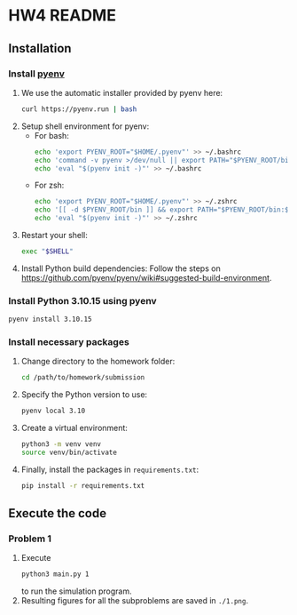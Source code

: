# HW4 README
## Installation
### Install [pyenv](https://github.com/pyenv/pyenv)
1. We use the automatic installer provided by pyenv here:
    ```bash
    curl https://pyenv.run | bash
    ```
2. Setup shell environment for pyenv:
    + For bash:
        ```bash
        echo 'export PYENV_ROOT="$HOME/.pyenv"' >> ~/.bashrc
        echo 'command -v pyenv >/dev/null || export PATH="$PYENV_ROOT/bin:$PATH"' >> ~/.bashrc
        echo 'eval "$(pyenv init -)"' >> ~/.bashrc
        ```
    + For zsh:
        ```bash
        echo 'export PYENV_ROOT="$HOME/.pyenv"' >> ~/.zshrc
        echo '[[ -d $PYENV_ROOT/bin ]] && export PATH="$PYENV_ROOT/bin:$PATH"' >> ~/.zshrc
        echo 'eval "$(pyenv init -)"' >> ~/.zshrc
        ```
3. Restart your shell:
    ```bash
    exec "$SHELL"
    ```
4. Install Python build dependencies:
    Follow the steps on https://github.com/pyenv/pyenv/wiki#suggested-build-environment.

### Install Python 3.10.15 using pyenv
```bash
pyenv install 3.10.15
```

### Install necessary packages
1. Change directory to the homework folder:
    ```bash
    cd /path/to/homework/submission
    ```
2. Specify the Python version to use:
    ```bash
    pyenv local 3.10
    ```
3. Create a virtual environment:
    ```bash
    python3 -m venv venv
    source venv/bin/activate
    ```
4. Finally, install the packages in `requirements.txt`:
    ```bash
    pip install -r requirements.txt
    ```

## Execute the code
### Problem 1
1. Execute
    ```bash
    python3 main.py 1
    ```
    to run the simulation program.
2. Resulting figures for all the subproblems are saved in `./1.png`.

